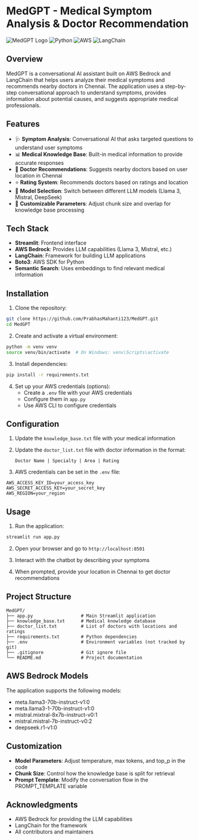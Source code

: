 # MedGPT - Medical Symptom Analysis & Doctor Recommendation

![MedGPT Logo](https://img.shields.io/badge/MedGPT-🧠-brightgreen)
![Python](https://img.shields.io/badge/Python-3.8%2B-blue)
![AWS](https://img.shields.io/badge/AWS-Bedrock-orange)
![LangChain](https://img.shields.io/badge/LangChain-0.0.311-green)

## Overview

MedGPT is a conversational AI assistant built on AWS Bedrock and LangChain that helps users analyze their medical symptoms and recommends nearby doctors in Chennai. The application uses a step-by-step conversational approach to understand symptoms, provides information about potential causes, and suggests appropriate medical professionals.

## Features

- 🩺 **Symptom Analysis**: Conversational AI that asks targeted questions to understand user symptoms
- 📊 **Medical Knowledge Base**: Built-in medical information to provide accurate responses
- 🏥 **Doctor Recommendations**: Suggests nearby doctors based on user location in Chennai
- ⭐ **Rating System**: Recommends doctors based on ratings and location
- 🔄 **Model Selection**: Switch between different LLM models (Llama 3, Mistral, DeepSeek)
- 🧩 **Customizable Parameters**: Adjust chunk size and overlap for knowledge base processing

## Tech Stack

- **Streamlit**: Frontend interface
- **AWS Bedrock**: Provides LLM capabilities (Llama 3, Mistral, etc.)
- **LangChain**: Framework for building LLM applications
- **Boto3**: AWS SDK for Python
- **Semantic Search**: Uses embeddings to find relevant medical information

## Installation

1. Clone the repository:
```bash
git clone https://github.com/PrabhasMahanti123/MedGPT.git
cd MedGPT
```

2. Create and activate a virtual environment:
```bash
python -m venv venv
source venv/bin/activate  # On Windows: venv\Scripts\activate
```

3. Install dependencies:
```bash
pip install -r requirements.txt
```

4. Set up your AWS credentials (options):
   - Create a `.env` file with your AWS credentials
   - Configure them in `app.py`
   - Use AWS CLI to configure credentials

## Configuration

1. Update the `knowledge_base.txt` file with your medical information
2. Update the `doctor_list.txt` file with doctor information in the format:
   ```
   Doctor Name | Specialty | Area | Rating
   ```

3. AWS credentials can be set in the `.env` file:
```
AWS_ACCESS_KEY_ID=your_access_key
AWS_SECRET_ACCESS_KEY=your_secret_key
AWS_REGION=your_region
```

## Usage

1. Run the application:
```bash
streamlit run app.py
```

2. Open your browser and go to `http://localhost:8501`

3. Interact with the chatbot by describing your symptoms

4. When prompted, provide your location in Chennai to get doctor recommendations

## Project Structure

```
MedGPT/
├── app.py                  # Main Streamlit application
├── knowledge_base.txt      # Medical knowledge database
├── doctor_list.txt         # List of doctors with locations and ratings
├── requirements.txt        # Python dependencies
├── .env                    # Environment variables (not tracked by git)
├── .gitignore              # Git ignore file
└── README.md               # Project documentation
```

## AWS Bedrock Models

The application supports the following models:
- meta.llama3-70b-instruct-v1:0
- meta.llama3-1-70b-instruct-v1:0
- mistral.mixtral-8x7b-instruct-v0:1
- mistral.mistral-7b-instruct-v0:2
- deepseek.r1-v1:0

## Customization

- **Model Parameters**: Adjust temperature, max tokens, and top_p in the code
- **Chunk Size**: Control how the knowledge base is split for retrieval
- **Prompt Template**: Modify the conversation flow in the PROMPT_TEMPLATE variable

## Acknowledgments

- AWS Bedrock for providing the LLM capabilities
- LangChain for the framework
- All contributors and maintainers
